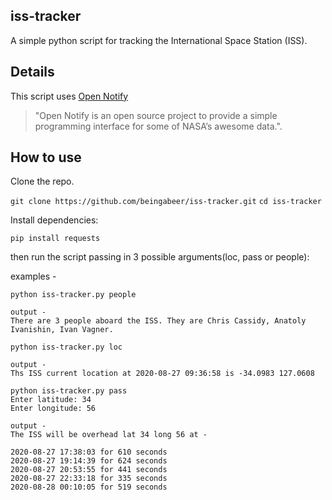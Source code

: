 ## iss-tracker
A simple python script for tracking the International Space Station (ISS).

## Details
This script uses [Open Notify](http://open-notify.org/)

>"Open Notify is an open source project to provide a simple programming interface for some of NASA’s awesome data.".

## How to use

Clone the repo.

`git clone https://github.com/beingabeer/iss-tracker.git`
`cd iss-tracker`

Install dependencies:

```
pip install requests
```

then run the script passing in 3 possible arguments(loc, pass or people):

examples - 
```
python iss-tracker.py people 

output - 
There are 3 people aboard the ISS. They are Chris Cassidy, Anatoly Ivanishin, Ivan Vagner.

```

```
python iss-tracker.py loc 

output - 
Ths ISS current location at 2020-08-27 09:36:58 is -34.0983 127.0608

```

```
python iss-tracker.py pass 
Enter latitude: 34
Enter longitude: 56

output - 
The ISS will be overhead lat 34 long 56 at -

2020-08-27 17:38:03 for 610 seconds
2020-08-27 19:14:39 for 624 seconds
2020-08-27 20:53:55 for 441 seconds
2020-08-27 22:33:18 for 335 seconds
2020-08-28 00:10:05 for 519 seconds

```
